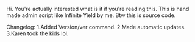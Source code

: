 Hi. You're actually interested what is it if you're reading this. This is hand made admin script like Infinite Yield by me.
Btw this is source code.

Changelog:
1.Added Version/ver command.
2.Made automatic updates.
3.Karen took the kids lol.
